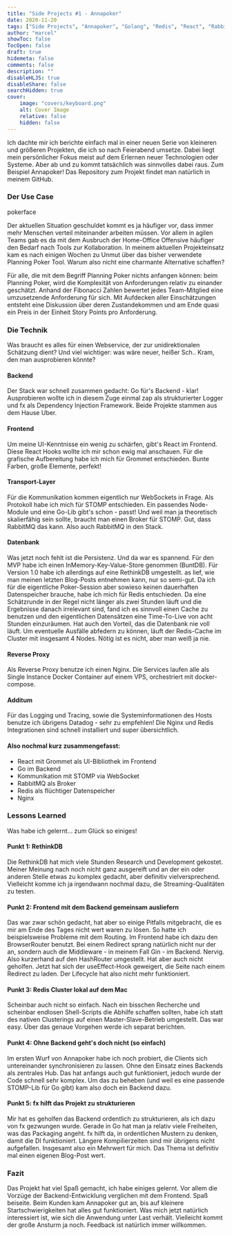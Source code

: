 ```yaml
---
title: "Side Projects #1 - Annapoker"
date: 2020-11-20
tags: ["Side Projects", "Annapoker", "Golang", "Redis", "React", "RabbitMQ", "STOMP", "Docker", "nginx"]
author: "marcel"
showToc: false
TocOpen: false
draft: true
hidemeta: false
comments: false
description: ""
disableHLJS: true
disableShare: false
searchHidden: true
cover:
    image: "covers/keyboard.png"
    alt: Cover Image
    relative: false
    hidden: false
---
```


Ich dachte mir ich berichte einfach mal in einer neuen Serie von kleineren und größeren Projekten, 
die ich so nach Feierabend umsetze. Dabei liegt mein persönlicher Fokus meist auf dem Erlernen neuer 
Technologien oder Systeme. Aber ab und zu kommt tatsächlich was sinnvolles dabei raus. 
Zum Beispiel Annapoker! Das Repository zum Projekt findet man natürlich in meinem GitHub.

### Der Use Case

pokerface

Der aktuellen Situation geschuldet kommt es ja häufiger vor, dass immer mehr Menschen verteil miteinander arbeiten müssen. 
Vor allem in agilen Teams gab es da mit dem Ausbruch der Home-Office Offensive häufiger den Bedarf nach Tools zur Kollaboration. 
In meinem aktuellen Projekteinsatz kam es nach einigen Wochen zu Unmut über das bisher verwendete Planning Poker Tool. 
Warum also nicht eine charmante Alternative schaffen?

Für alle, die mit dem Begriff Planning Poker nichts anfangen können: 
beim Planning Poker, wird die Komplexität von Anforderungen relativ zu einander geschätzt. 
Anhand der Fibonacci Zahlen bewertet jedes Team-Mitglied eine umzusetzende Anforderung für sich. 
Mit Aufdecken aller Einschätzungen entsteht eine Diskussion über deren Zustandekommen und am Ende 
quasi ein Preis in der Einheit Story Points pro Anforderung.

### Die Technik

Was braucht es alles für einen Webservice, der zur unidirektionalen Schätzung dient? 
Und viel wichtiger: was wäre neuer, heißer Sch.. Kram, den man ausprobieren könnte?

#### Backend

Der Stack war schnell zusammen gedacht: Go für's Backend - klar! 
Ausprobieren wollte ich in diesem Zuge einmal zap als strukturierter Logger und fx als Dependency Injection Framework. 
Beide Projekte stammen aus dem Hause Uber.

#### Frontend

Um meine UI-Kenntnisse ein wenig zu schärfen, gibt's React im Frontend. 
Diese React Hooks wollte ich mir schon ewig mal anschauen. 
Für die grafische Aufbereitung habe ich mich für Grommet entschieden.
Bunte Farben, große Elemente, perfekt!

#### Transport-Layer

Für die Kommunikation kommen eigentlich nur WebSockets in Frage. 
Als Protokoll habe ich mich für STOMP entschieden. Ein passendes Node-Module und eine Go-Lib gibt's schon - passt! 
Und weil man ja theoretisch skalierfähig sein sollte, braucht man einen Broker für STOMP. 
Gut, dass RabbitMQ das kann. Also auch RabbitMQ in den Stack.

#### Datenbank

Was jetzt noch fehlt ist die Persistenz. Und da war es spannend. 
Für den MVP habe ich einen InMemory-Key-Value-Store genommen (BuntDB). 
Für Version 1.0 habe ich allerdings auf eine RethinkDB umgestellt. 
as lief, wie man meinen letzten Blog-Posts entnehmen kann, nur so semi-gut. 
Da ich für die eigentliche Poker-Session aber sowieso keinen dauerhaften Datenspeicher brauche, habe ich mich für Redis entschieden. 
Da eine Schätzrunde in der Regel nicht länger als zwei Stunden läuft und die Ergebnisse danach irrelevant sind, 
fand ich es sinnvoll einen Cache zu benutzen und den eigentlichen Datensätzen eine Time-To-Live von acht Stunden einzuräumen. 
Hat auch den Vorteil, das die Datenbank nie voll läuft. Um eventuelle Ausfälle abfedern zu können, 
läuft der Redis-Cache im Cluster mit insgesamt 4 Nodes. Nötig ist es nicht, aber man weiß ja nie.

#### Reverse Proxy

Als Reverse Proxy benutze ich einen Nginx. 
Die Services laufen alle als Single Instance Docker Container auf einem VPS, orchestriert mit docker-compose.

#### Additum

Für das Logging und Tracing, sowie die Systeminformationen des Hosts benutze ich übrigens Datadog - sehr zu empfehlen! 
Die Nginx und Redis Integrationen sind schnell installiert und super übersichtlich.

#### Also nochmal kurz zusammengefasst:

- React mit Grommet als UI-Bibliothek im Frontend
- Go im Backend 
- Kommunikation mit STOMP via WebSocket
- RabbitMQ als Broker
- Redis als flüchtiger Datenspeicher
- Nginx

### Lessons Learned

Was habe ich gelernt... zum Glück so einiges!

#### Punkt 1: RethinkDB

Die RethinkDB hat mich viele Stunden Research und Development gekostet. 
Meiner Meinung nach noch nicht ganz ausgereift und an der ein oder anderen Stelle etwas zu komplex gedacht, 
aber definitiv vielversprechend. Vielleicht komme ich ja irgendwann nochmal dazu, die Streaming-Qualitäten zu testen.

#### Punkt 2: Frontend mit dem Backend gemeinsam ausliefern

Das war zwar schön gedacht, hat aber so einige Pitfalls mitgebracht, die es mir am Ende des Tages nicht wert waren zu lösen. 
So hatte ich beispielsweise Probleme mit dem Routing. Im Frontend habe ich dazu den BrowserRouter benutzt. 
Bei einem Redirect sprang natürlich nicht nur der an, sondern auch die Middleware - in meinem Fall Gin - im Backend. 
Nervig. Also kurzerhand auf den HashRouter umgestellt. Hat aber auch nicht geholfen. 
Jetzt hat sich der useEffect-Hook geweigert, die Seite nach einem Redirect zu laden. 
Der Lifecycle hat also nicht mehr funktioniert.

#### Punkt 3: Redis Cluster lokal auf dem Mac

Scheinbar auch nicht so einfach. Nach ein bisschen Recherche und scheinbar endlosen Shell-Scripts die 
Abhilfe schaffen sollten, habe ich statt des nativen Clusterings auf einen Master-Slave-Betrieb umgestellt. 
Das war easy. Über das genaue Vorgehen werde ich separat berichten.

#### Punkt 4: Ohne Backend geht's doch nicht (so einfach)

Im ersten Wurf von Annapoker habe ich noch probiert, die Clients sich untereinander synchronisieren zu lassen. 
Ohne den Einsatz eines Backends als zentrales Hub. Das hat anfangs auch gut funktioniert, 
jedoch wurde der Code schnell sehr komplex. 
Um das zu beheben (und weil es eine passende STOMP-Lib für Go gibt) kam also doch ein Backend dazu.

#### Punkt 5: fx hilft das Projekt zu strukturieren

Mir hat es geholfen das Backend ordentlich zu strukturieren, als ich dazu von fx gezwungen wurde. 
Gerade in Go hat man ja relativ viele Freiheiten, was das Packaging angeht. 
fx hilft da, in ordentlichen Mustern zu denken, damit die DI funktioniert. 
Längere Kompilierzeiten sind mir übrigens nicht aufgefallen. Insgesamt also ein Mehrwert für mich. 
Das Thema ist definitiv mal einen eigenen Blog-Post wert.

### Fazit

Das Projekt hat viel Spaß gemacht, ich habe einiges gelernt. Vor allem die Vorzüge der 
Backend-Entwicklung verglichen mit dem Frontend. Spaß beiseite.
Beim Kunden kam Annapoker gut an, bis auf kleinere Startschwierigkeiten hat alles gut funktioniert. 
Was mich jetzt natürlich interessiert ist, wie sich die Anwendung unter Last verhält. 
Vielleicht kommt der große Ansturm ja noch. 
Feedback ist natürlich immer willkommen.